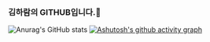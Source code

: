 ### 김하람의 GITHUB입니다.🌺

<!--
**alicehrk/alicehrk** is a ✨ _special_ ✨ repository because its `README.md` (this file) appears on your GitHub profile.

Here are some ideas to get you started:

- 🔭 I’m currently working on ...
- 🌱 I’m currently learning ...
- 👯 I’m looking to collaborate on ...
- 🤔 I’m looking for help with ...
- 💬 Ask me about ...
- 📫 How to reach me: ...
- 😄 Pronouns: ...
- ⚡ Fun fact: ...
-->
![Anurag's GitHub stats](https://github-readme-stats.vercel.app/api?username=alicehrk&show_icons=true&theme=radical&count_private=true)
[![Ashutosh's github activity graph](https://github-readme-activity-graph.cyclic.app/graph?username=alicehrk&color=ff8f8f&bg_color=ffffff&title_color=ff8f8f&line=ff8f8f&area_color=ff8f8f@radius=0)](https://github.com/alicehrk/github-readme-activity-graph)
